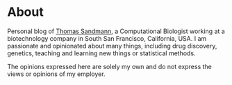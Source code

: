 # About

Personal blog of [Thomas Sandmann](https://www.linkedin.com/in/thomas-sandmann/), a Computational Biologist working at a biotechnology company in South San Francisco, California, USA. I am passionate and opinionated about many things, including drug discovery, genetics, teaching and learning new things or statistical methods. 

The opinions expressed here are solely my own and do not express the views or opinions of my employer.
